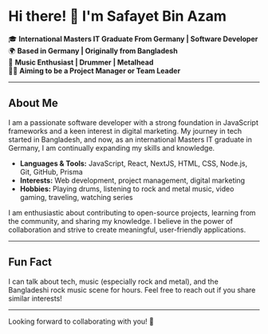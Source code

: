 # Hi there! 👋 I'm Safayet Bin Azam

🎓 **International Masters IT Graduate From Germany | Software Developer**  
🌍 **Based in Germany | Originally from Bangladesh**  
🎸 **Music Enthusiast | Drummer | Metalhead**  
👨‍💻 **Aiming to be a Project Manager or Team Leader**

---

## About Me

I am a passionate software developer with a strong foundation in JavaScript frameworks and a keen interest in digital marketing. My journey in tech started in Bangladesh, and now, as an international Masters IT graduate in Germany, I am continually expanding my skills and knowledge.

- **Languages & Tools:** JavaScript, React, NextJS, HTML, CSS, Node.js, Git, GitHub, Prisma
- **Interests:** Web development, project management, digital marketing
- **Hobbies:** Playing drums, listening to rock and metal music, video gaming, traveling, watching series

I am enthusiastic about contributing to open-source projects, learning from the community, and sharing my knowledge. I believe in the power of collaboration and strive to create meaningful, user-friendly applications.

---

## Fun Fact

I can talk about tech, music (especially rock and metal), and the Bangladeshi rock music scene for hours. Feel free to reach out if you share similar interests!

---

Looking forward to collaborating with you! 🤝



<!---
prangonsafayet/prangonsafayet is a ✨ special ✨ repository because its `README.md` (this file) appears on your GitHub profile.
You can click the Preview link to take a look at your changes.
--->
